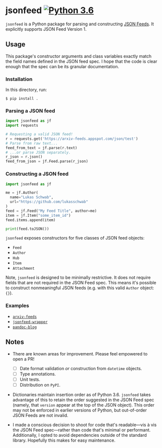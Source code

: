 # jsonfeed [![Python 3.6](https://img.shields.io/badge/python-3.6-blue.svg)](https://www.python.org/downloads/release/python-360/)

`jsonfeed` is a Python package for parsing and constructing [JSON Feeds](https://jsonfeed.org/version/1). It explicitly supports JSON Feed Version 1.

## Usage

This package's constructor arguments and class variables exactly match the field names defined in the JSON feed spec. I hope that the code is clear enough that the spec can be its granular documentation.

### Installation

In this directory, run:

```shell
$ pip install .
```

### Parsing a JSON feed

```python
import jsonfeed as jf
import requests

# Requesting a valid JSON feed!
r = requests.get('https://arxiv-feeds.appspot.com/json/test')
# Parse from raw text...
feed_from_text = jf.parse(r.text)
# ...or parse JSON separately.
r_json = r.json()
feed_from_json = jf.Feed.parse(r_json)
```

### Constructing a JSON feed

```python
import jsonfeed as jf

me = jf.Author(
  name="Lukas Schwab",
  url="https://github.com/lukasschwab"
)
feed = jf.Feed("My Feed Title", author=me)
item = jf.Item("some_item_id")
feed.items.append(item)

print(feed.toJSON())
```

`jsonfeed` exposes constructors for five classes of JSON feed objects:

+ `Feed`
+ `Author`
+ `Hub`
+ `Item`
+ `Attachment`

Note, `jsonfeed` is designed to be minimally restrictive. It does not require fields that are not required in the JSON Feed spec. This means it's possible to construct nonmeaningful JSON feeds (e.g. with this valid `Author` object: `{}`).

### Examples

+ [`arxiv-feeds`](https://github.com/lukasschwab/arxiv-feeds)
+ [`jsonfeed-wrapper`](https://github.com/lukasschwab/jsonfeed-wrapper)
+ [`pandoc-blog`](https://github.com/lukasschwab/pandoc-blog)

## Notes

+ There are known areas for improvement. Please feel empowered to open a PR!
  - [ ] Date format validation *or* construction from `datetime` objects.
  - [ ] Type annotations.
  - [ ] Unit tests.
  - [ ] Distribution on `PyPI`.

+ Dictionaries maintain insertion order as of Python 3.6. `jsonfeed` takes advantage of this to retain the order suggested in the JSON Feed spec (namely, that `version` appear at the top of the JSON object). This order may not be enforced in earlier versions of Python, but out-of-order JSON Feeds are not invalid.

+ I made a conscious decision to shoot for code that's readable––vis à vis the JSON Feed spec––rather than code that's minimal or performant. Additionally, I opted to avoid dependencies outside of the standard library. Hopefully this makes for easy maintenance.
